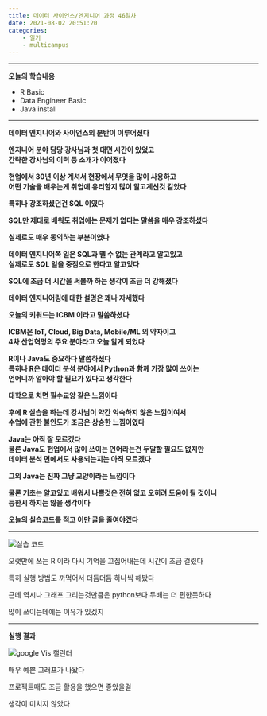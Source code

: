 ```yaml
---
title: 데이터 사이언스/엔지니어 과정 46일차
date: 2021-08-02 20:51:20
categories:
    - 일기
    - multicampus
---
```

___
**오늘의 학습내용**

- R Basic
- Data Engineer Basic
- Java install
___
**데이터 엔지니어와 사이언스의 분반이 이루어졌다**  

**엔지니어 분야 담당 강사님과 첫 대면 시간이 있었고**  
**간략한 강사님의 이력 등 소개가 이어졌다**  

**현업에서 30년 이상 계셔서 현장에서 무엇을 많이 사용하고**  
**어떤 기술을 배우는게 취업에 유리할지 많이 알고계신것 같았다**

**특히나 강조하셨던건 SQL 이였다**  

**SQL만 제대로 배워도 취업에는 문제가 없다는 말씀을 매우 강조하셨다**   

**실제로도 매우 동의하는 부분이였다**  

**데이터 엔지니어쪽 일은 SQL과 뗄 수 없는 관계라고 알고있고**  
**실제로도 SQL 일을 중점으로 한다고 알고있다**  

**SQL에 조금 더 시간을 써볼까 하는 생각이 조금 더 강해졌다**  

**데이터 엔지니어링에 대한 설명은 꽤나 자세했다**  

**오늘의 키워드는 ICBM 이라고 말씀하셨다**  

**ICBM은 IoT, Cloud, Big Data, Mobile/ML 의 약자이고**  
**4차 산업혁명의 주요 분야라고 오늘 알게 되었다**  

**R이나 Java도 중요하다 말씀하셨다**  
**특히나 R은 데이터 분석 분야에서 Python과 함께 가장 많이 쓰이는**  
**언어니까 알아야 할 필요가 있다고 생각한다**  

**대학으로 치면 필수교양 같은 느낌이다**  

**후에 R 실습을 하는데 강사님이 약간 익숙하지 않은 느낌이여서**  
**수업에 관한 불안도가 조금은 상승한 느낌이였다**

**Java는 아직 잘 모르겠다**  
**물론 Java도 현업에서 많이 쓰이는 언어라는건 두말할 필요도 없지만**  
**데이터 분석 면에서도 사용되는지는 아직 모르겠다**  

**그외 Java는 진짜 그냥 교양이라는 느낌이다**  

**물론 기초는 알고있고 배워서 나쁠것은 전혀 없고 오히려 도움이 될 것이니**  
**등한시 하지는 않을 생각이다**  

**오늘의 실습코드를 적고 이만 글을 줄여야겠다**  
___
![실습 코드](https://user-images.githubusercontent.com/84296244/127912056-ad15d060-af40-4820-a41a-135340b1bbcb.JPG)

오랫만에 쓰는 R 이라 다시 기억을 끄집어내는데 시간이 조금 걸렸다  

특히 실행 방법도 까먹어서 더듬더듬 하나씩 해봤다  

근데 역시나 그래프 그리는것만큼은 python보다 두배는 더 편한듯하다  

많이 쓰이는데에는 이유가 있겠지  

___
**실행 결과**

![google Vis 캘린더](https://user-images.githubusercontent.com/84296244/127912191-c97b9982-7c10-45c3-aa4a-7cf7da00d074.JPG)

매우 예쁜 그래프가 나왔다  

프로젝트때도 조금 활용을 했으면 좋았을걸  

생각이 미치지 않았다